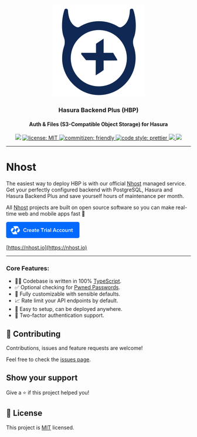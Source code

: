 <p align="center">
  <a href="https://github.com/nhost/hasura-backend-plus">
    <img src="docs/.vuepress/public/logo.png" width="250px" alt="HBP" />
  </a>
</p>

<h3 align="center">Hasura Backend Plus (HBP)</h3>
<h4 align="center">Auth & Files (S3-Compatible Object Storage) for Hasura</h4>

<p align="center">
  <img
    src="https://img.shields.io/badge/version-2.0.0-blue.svg?cacheSeconds=2592000"
  />

  <a href="LICENSE">
    <img
      src="https://img.shields.io/badge/license-MIT-yellow.svg"
      alt="license: MIT"
    />
  </a>

  <a href="https://commitizen.github.io/cz-cli">
    <img
      src="https://img.shields.io/badge/commitizen-friendly-brightgreen.svg"
      alt="commitizen: friendly"
    />
  </a>

  <a href="https://prettier.io">
    <img
      src="https://img.shields.io/badge/code_style-prettier-ff69b4.svg"
      alt="code style: prettier"
    />
  </a>
  <a href="https://github.com/nhost/hasura-backend-plus/actions?query=workflow%3A%22Jest+tests%22">
    <img
      src="https://github.com/nhost/hasura-backend-plus/workflows/Jest%20tests/badge.svg?branch=v2"
    />
  </a>
  <a href="https://codecov.io/gh/nhost/hasura-backend-plus/branch/v2">
    <img
      src="https://codecov.io/gh/nhost/hasura-backend-plus/branch/v2/graph/badge.svg"
    />
  </a>
</p>

---

# Nhost

The easiest way to deploy HBP is with our official [Nhost](https://nhost.io) managed service. Get your perfectly configured backend with PostgreSQL, Hasura and Hasura Backend Plus and save yourself hours of maintenance per month.

All [Nhost](https://nhost.io) projects are built on open source software so you can make real-time web and mobile apps fast 🚀

<a href="https://nhost.io/register">
  <img
    src="docs/.vuepress/public/nhost-register-button.png"
    width="200px"
  />
</a>

[https://nhost.io](https://nhost.io)

---

### Core Features:

- 👨‍💻 Codebase is written in 100% [TypeScript](https://www.typescriptlang.org).
- ✅ Optional checking for [Pwned Passwords](#pwned-passwords).
- 🎨 Fully customizable with sensible defaults.
- 📈 Rate limit your API endpoints by default.
- 🚀 Easy to setup, can be deployed anywhere.
- 🔑 Two-factor authentication support.

## 🤝 Contributing

Contributions, issues and feature requests are welcome!

Feel free to check the [issues page](https://github.com/nhost/hasura-backend-plus/issues).

## Show your support

Give a ⭐️ if this project helped you!

## 📝 License

This project is [MIT](LICENSE) licensed.
